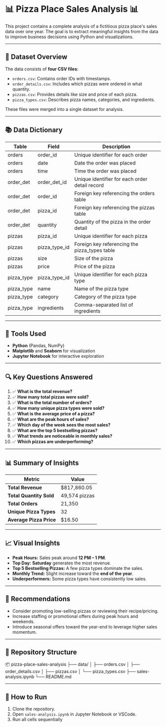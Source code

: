 # 📊 Pizza Place Sales Analysis 📊

This project contains a complete analysis of a fictitious pizza place's sales data over one year. The goal is to extract meaningful insights from the data to improve business decisions using Python and visualizations.

---

## 📁 Dataset Overview

The data consists of **four CSV files**:

- `orders.csv`: Contains order IDs with timestamps.
- `order_details.csv`: Includes which pizzas were ordered in what quantity.
- `pizzas.csv`: Provides details like size and price of each pizza.
- `pizza_types.csv`: Describes pizza names, categories, and ingredients.

These files were merged into a single dataset for analysis.

---

## 📚 Data Dictionary
| Table      | Field         | Description                                     |
|------------|---------------|-------------------------------------------------|
| orders     | order\_id     | Unique identifier for each order                |
| orders     | date          | Date the order was placed                       |
| orders     | time          | Time the order was placed                       |
| order\_det | order\_det\_id | Unique identifier for each order detail record |
| order\_det | order\_id     | Foreign key referencing the orders table       |
| order\_det | pizza\_id     | Foreign key referencing the pizzas table       |
| order\_det | quantity      | Quantity of the pizza in the order detail      |
| pizzas     | pizza\_id     | Unique identifier for each pizza                |
| pizzas     | pizza\_type\_id | Foreign key referencing the pizza\_types table   |
| pizzas     | size          | Size of the pizza                               |
| pizzas     | price         | Price of the pizza                              |
| pizza\_type | pizza\_type\_id | Unique identifier for each pizza type          |
| pizza\_type | name          | Name of the pizza type                          |
| pizza\_type | category      | Category of the pizza type                      |
| pizza\_type | ingredients   | Comma-separated list of ingredients            |

---

## 🧪 Tools Used

- **Python** (Pandas, NumPy)
- **Matplotlib** and **Seaborn** for visualization
- **Jupyter Notebook** for interactive exploration

---

## 🔍 Key Questions Answered

1. ✅ **What is the total revenue?**  
2. ✅ **How many total pizzas were sold?**  
3. ✅ **What is the total number of orders?**  
4. ✅ **How many unique pizza types were sold?**  
5. ✅ **What is the average price of a pizza?**  
6. ✅ **What are the peak hours of sales?**  
7. ✅ **Which day of the week sees the most sales?**  
8. ✅ **What are the top 5 bestselling pizzas?**  
9. ✅ **What trends are noticeable in monthly sales?**  
10. ✅ **Which pizzas are underperforming?**

---

## 📊 Summary of Insights

| Metric                    | Value          |
|--------------------------|----------------|
| **Total Revenue**        | $817,860.05    |
| **Total Quantity Sold**  | 49,574 pizzas  |
| **Total Orders**         | 21,350         |
| **Unique Pizza Types**   | 32             |
| **Average Pizza Price**  | $16.50         |

---

## 📈 Visual Insights

- **Peak Hours:** Sales peak around **12 PM – 1 PM**.
- **Top Day:** **Saturday** generates the most revenue.
- **Top 5 Bestselling Pizzas:** A few pizza types dominate the sales.
- **Monthly Trend:** Slight increase toward the **end of the year**.
- **Underperformers:** Some pizza types have consistently low sales.

---

## 🧠 Recommendations

- Consider promoting low-selling pizzas or reviewing their recipe/pricing.
- Increase staffing or promotional offers during peak hours and weekends.
- Introduce seasonal offers toward the year-end to leverage higher sales momentum.

---

## 📂 Repository Structure

📦 pizza-place-sales-analysis
├── data/
│ ├── orders.csv
│ ├── order_details.csv
│ ├── pizzas.csv
│ └── pizza_types.csv
├── sales-analysis.ipynb
└── README.md

---

## 📌 How to Run

1. Clone the repository.
2. Open `sales-analysis.ipynb` in Jupyter Notebook or VSCode.
3. Run all cells sequentially